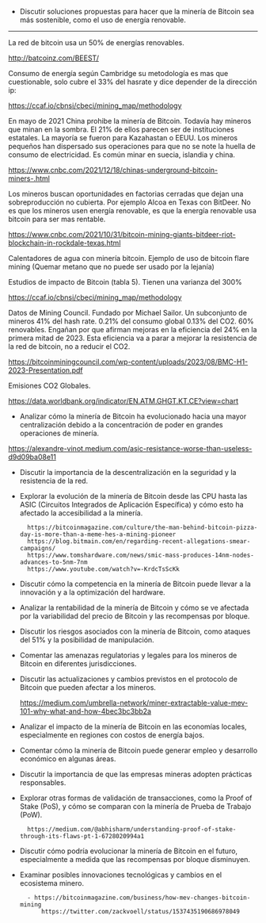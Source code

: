 - Discutir soluciones propuestas para hacer que la minería de Bitcoin sea más sostenible, como el uso de energía renovable.
---------------------------------------------------------------------------------------------------------------------------

La red de bitcoin usa un 50% de energías renovables.

http://batcoinz.com/BEEST/

Consumo de energía según Cambridge su metodología es mas que cuestionable, solo cubre el 33% del hasrate y dice depender de la dirección ip:

https://ccaf.io/cbnsi/cbeci/mining_map/methodology

En mayo de 2021 China prohibe la minería de Bitcoin. Todavía hay mineros que minan en la sombra. El 21% de ellos parecen ser de instituciones estatales. La mayoría se fueron para Kazahastan o EEUU.
Los mineros pequeños han dispersado sus operaciones para que no se note la huella de consumo de electricidad. Es común minar en suecia, islandia y china.

https://www.cnbc.com/2021/12/18/chinas-underground-bitcoin-miners-.html
		
Los mineros buscan oportunidades en factorias cerradas que dejan una sobreproducción no cubierta. Por ejemplo Alcoa en Texas con BitDeer.
No es que los mineros usen energía renovable, es que la energía renovable usa bitcoin para ser mas rentable.

https://www.cnbc.com/2021/10/31/bitcoin-mining-giants-bitdeer-riot-blockchain-in-rockdale-texas.html

Calentadores de agua con minería bitcoin.
Ejemplo de uso de bitcoin flare mining (Quemar metano que no puede ser usado por la lejanía)

Estudios de impacto de Bitcoin (tabla 5). Tienen una varianza del 300%

https://ccaf.io/cbnsi/cbeci/mining_map/methodology

Datos de Mining Council. Fundado por Michael Sailor. Un subconjunto de mineros 41% del hash rate. 0.21% del consumo global 0.13% del CO2. 60% renovables.
Engañan por que afirman mejoras en la eficiencia del 24% en la primera mitad de 2023. Esta eficiencia va a parar a mejorar la resistencia de la red de bitcoin, no a reducir el CO2.

https://bitcoinminingcouncil.com/wp-content/uploads/2023/08/BMC-H1-2023-Presentation.pdf

Emisiones CO2 Globales.

https://data.worldbank.org/indicator/EN.ATM.GHGT.KT.CE?view=chart


- Analizar cómo la minería de Bitcoin ha evolucionado hacia una mayor centralización debido a la concentración de poder en grandes operaciones de minería.
		
https://alexandre-vinot.medium.com/asic-resistance-worse-than-useless-d9d09ba08e11

- Discutir la importancia de la descentralización en la seguridad y la resistencia de la red.

- Explorar la evolución de la minería de Bitcoin desde las CPU hasta las ASIC (Circuitos Integrados de Aplicación Específica) y cómo esto ha afectado la accesibilidad a la minería.

		https://bitcoinmagazine.com/culture/the-man-behind-bitcoin-pizza-day-is-more-than-a-meme-hes-a-mining-pioneer
		https://blog.bitmain.com/en/regarding-recent-allegations-smear-campaigns/
		https://www.tomshardware.com/news/smic-mass-produces-14nm-nodes-advances-to-5nm-7nm
		https://www.youtube.com/watch?v=-KrdcTsScKk

- Discutir cómo la competencia en la minería de Bitcoin puede llevar a la innovación y a la optimización del hardware.

- Analizar la rentabilidad de la minería de Bitcoin y cómo se ve afectada por la variabilidad del precio de Bitcoin y las recompensas por bloque.

- Discutir los riesgos asociados con la minería de Bitcoin, como ataques del 51% y la posibilidad de manipulación.

- Comentar las amenazas regulatorias y legales para los mineros de Bitcoin en diferentes jurisdicciones.

- Discutir las actualizaciones y cambios previstos en el protocolo de Bitcoin que pueden afectar a los mineros.

	https://medium.com/umbrella-network/miner-extractable-value-mev-101-why-what-and-how-4bec3bc3bb2a

- Analizar el impacto de la minería de Bitcoin en las economías locales, especialmente en regiones con costos de energía bajos.

- Comentar cómo la minería de Bitcoin puede generar empleo y desarrollo económico en algunas áreas.

- Discutir la importancia de que las empresas mineras adopten prácticas responsables.

- Explorar otras formas de validación de transacciones, como la Proof of Stake (PoS), y cómo se comparan con la minería de Prueba de Trabajo (PoW).

		https://medium.com/@abhisharm/understanding-proof-of-stake-through-its-flaws-pt-1-6728020994a1

- Discutir cómo podría evolucionar la minería de Bitcoin en el futuro, especialmente a medida que las recompensas por bloque disminuyen.

- Examinar posibles innovaciones tecnológicas y cambios en el ecosistema minero.

		- https://bitcoinmagazine.com/business/how-mev-changes-bitcoin-mining
			https://twitter.com/zackvoell/status/1537435190686978049
